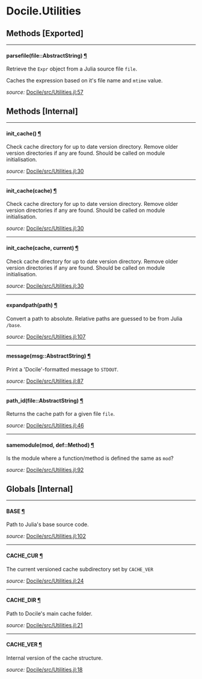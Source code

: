 # Docile.Utilities


## Methods [Exported]

---

<a id="method__parsefile.1" class="lexicon_definition"></a>
#### parsefile(file::AbstractString) [¶](#method__parsefile.1)
Retrieve the ``Expr`` object from a Julia source file ``file``.

Caches the expression based on it's file name and ``mtime`` value.


*source:*
[Docile/src/Utilities.jl:57](https://github.com/MichaelHatherly/Docile.jl/tree/af11a47f0b15300bf69117c6e0bdcfe966f53056/src/Utilities.jl#L57)


## Methods [Internal]

---

<a id="method____init_cache__.1" class="lexicon_definition"></a>
#### __init_cache__() [¶](#method____init_cache__.1)
Check cache directory for up to date version directory. Remove older version
directories if any are found. Should be called on module initialisation.


*source:*
[Docile/src/Utilities.jl:30](https://github.com/MichaelHatherly/Docile.jl/tree/af11a47f0b15300bf69117c6e0bdcfe966f53056/src/Utilities.jl#L30)

---

<a id="method____init_cache__.2" class="lexicon_definition"></a>
#### __init_cache__(cache) [¶](#method____init_cache__.2)
Check cache directory for up to date version directory. Remove older version
directories if any are found. Should be called on module initialisation.


*source:*
[Docile/src/Utilities.jl:30](https://github.com/MichaelHatherly/Docile.jl/tree/af11a47f0b15300bf69117c6e0bdcfe966f53056/src/Utilities.jl#L30)

---

<a id="method____init_cache__.3" class="lexicon_definition"></a>
#### __init_cache__(cache,  current) [¶](#method____init_cache__.3)
Check cache directory for up to date version directory. Remove older version
directories if any are found. Should be called on module initialisation.


*source:*
[Docile/src/Utilities.jl:30](https://github.com/MichaelHatherly/Docile.jl/tree/af11a47f0b15300bf69117c6e0bdcfe966f53056/src/Utilities.jl#L30)

---

<a id="method__expandpath.1" class="lexicon_definition"></a>
#### expandpath(path) [¶](#method__expandpath.1)
Convert a path to absolute. Relative paths are guessed to be from Julia ``/base``.


*source:*
[Docile/src/Utilities.jl:107](https://github.com/MichaelHatherly/Docile.jl/tree/af11a47f0b15300bf69117c6e0bdcfe966f53056/src/Utilities.jl#L107)

---

<a id="method__message.1" class="lexicon_definition"></a>
#### message(msg::AbstractString) [¶](#method__message.1)
Print a 'Docile'-formatted message to ``STDOUT``.


*source:*
[Docile/src/Utilities.jl:87](https://github.com/MichaelHatherly/Docile.jl/tree/af11a47f0b15300bf69117c6e0bdcfe966f53056/src/Utilities.jl#L87)

---

<a id="method__path_id.1" class="lexicon_definition"></a>
#### path_id(file::AbstractString) [¶](#method__path_id.1)
Returns the cache path for a given file ``file``.


*source:*
[Docile/src/Utilities.jl:46](https://github.com/MichaelHatherly/Docile.jl/tree/af11a47f0b15300bf69117c6e0bdcfe966f53056/src/Utilities.jl#L46)

---

<a id="method__samemodule.1" class="lexicon_definition"></a>
#### samemodule(mod,  def::Method) [¶](#method__samemodule.1)
Is the module where a function/method is defined the same as ``mod``?


*source:*
[Docile/src/Utilities.jl:92](https://github.com/MichaelHatherly/Docile.jl/tree/af11a47f0b15300bf69117c6e0bdcfe966f53056/src/Utilities.jl#L92)

## Globals [Internal]

---

<a id="global__base.1" class="lexicon_definition"></a>
#### BASE [¶](#global__base.1)
Path to Julia's base source code.


*source:*
[Docile/src/Utilities.jl:102](https://github.com/MichaelHatherly/Docile.jl/tree/af11a47f0b15300bf69117c6e0bdcfe966f53056/src/Utilities.jl#L102)

---

<a id="global__cache_cur.1" class="lexicon_definition"></a>
#### CACHE_CUR [¶](#global__cache_cur.1)
The current versioned cache subdirectory set by ``CACHE_VER``

*source:*
[Docile/src/Utilities.jl:24](https://github.com/MichaelHatherly/Docile.jl/tree/af11a47f0b15300bf69117c6e0bdcfe966f53056/src/Utilities.jl#L24)

---

<a id="global__cache_dir.1" class="lexicon_definition"></a>
#### CACHE_DIR [¶](#global__cache_dir.1)
Path to Docile's main cache folder.

*source:*
[Docile/src/Utilities.jl:21](https://github.com/MichaelHatherly/Docile.jl/tree/af11a47f0b15300bf69117c6e0bdcfe966f53056/src/Utilities.jl#L21)

---

<a id="global__cache_ver.1" class="lexicon_definition"></a>
#### CACHE_VER [¶](#global__cache_ver.1)
Internal version of the cache structure.

*source:*
[Docile/src/Utilities.jl:18](https://github.com/MichaelHatherly/Docile.jl/tree/af11a47f0b15300bf69117c6e0bdcfe966f53056/src/Utilities.jl#L18)

